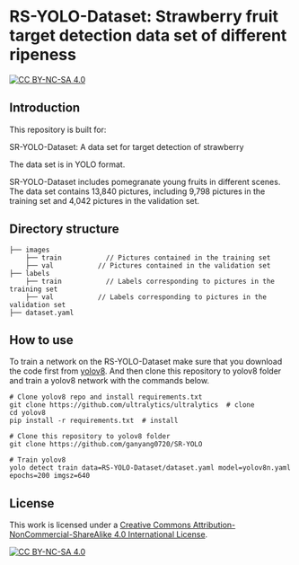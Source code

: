 # RS-YOLO-Dataset: Strawberry fruit target detection data set of different ripeness

 [![CC BY-NC-SA 4.0][cc-by-nc-sa-shield]][cc-by-nc-sa]
 
## Introduction
This repository is built for:

SR-YOLO-Dataset: A data set for target detection of strawberry

The data set is in YOLO format.

SR-YOLO-Dataset includes pomegranate young fruits in different scenes. The data set contains 13,840 pictures, including 9,798 pictures in the training set and 4,042 pictures in the validation set.

## Directory structure
    ├── images           
        ├── train           // Pictures contained in the training set
        ├── val           // Pictures contained in the validation set
    ├── labels
        ├── train           // Labels corresponding to pictures in the training set
        ├── val           // Labels corresponding to pictures in the validation set
    ├── dataset.yaml          

## How to use
To train a network on the RS-YOLO-Dataset make sure that you download the code first from [yolov8](https://github.com/ultralytics/ultralytics). And then clone this repository to yolov8 folder and  train a yolov8 network with the commands below.

```
# Clone yolov8 repo and install requirements.txt
git clone https://github.com/ultralytics/ultralytics  # clone
cd yolov8
pip install -r requirements.txt  # install
```

```
# Clone this repository to yolov8 folder
git clone https://github.com/ganyang0720/SR-YOLO
```

```
# Train yolov8
yolo detect train data=RS-YOLO-Dataset/dataset.yaml model=yolov8n.yaml epochs=200 imgsz=640
```



## License

This work is licensed under a
[Creative Commons Attribution-NonCommercial-ShareAlike 4.0 International License][cc-by-nc-sa].

[![CC BY-NC-SA 4.0][cc-by-nc-sa-image]][cc-by-nc-sa]

[cc-by-nc-sa]: http://creativecommons.org/licenses/by-nc-sa/4.0/
[cc-by-nc-sa-image]: https://licensebuttons.net/l/by-nc-sa/4.0/88x31.png
[cc-by-nc-sa-shield]: https://img.shields.io/badge/License-CC%20BY--NC--SA%204.0-lightgrey.svg
